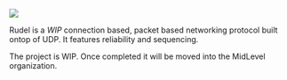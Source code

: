 [![](https://i.imgur.com/M3BlLJt.png)](https://midlevel.github.io/MLAPI/)

Rudel is a _WIP_ connection based, packet based networking protocol built ontop of UDP. It features reliability and sequencing.


The project is WIP. Once completed it will be moved into the MidLevel organization.